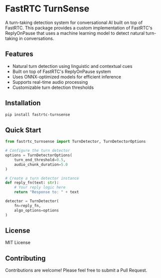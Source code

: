 # FastRTC TurnSense

A turn-taking detection system for conversational AI built on top of FastRTC. This package provides a custom implementation of FastRTC's ReplyOnPause that uses a machine learning model to detect natural turn-taking in conversations.

## Features

- Natural turn detection using linguistic and contextual cues
- Built on top of FastRTC's ReplyOnPause system
- Uses ONNX-optimized models for efficient inference
- Supports real-time audio processing
- Customizable turn detection thresholds

## Installation

```bash
pip install fastrtc-turnsense
```

## Quick Start

```python
from fastrtc_turnsense import TurnDetector, TurnDetectorOptions

# Configure the turn detector
options = TurnDetectorOptions(
    turn_end_threshold=0.5,
    audio_chunk_duration=5.0
)

# Create a turn detector instance
def reply_fn(text: str):
    # Your reply logic here
    return "Response to: " + text

detector = TurnDetector(
    fn=reply_fn,
    algo_options=options
)
```

## License

MIT License

## Contributing

Contributions are welcome! Please feel free to submit a Pull Request.
